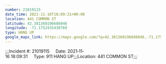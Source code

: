 ```yaml
---
number: 21019115
date_time: 2021-11-16T18:09:31+00:00
location: 441 COMMON ST
latitude: 42.381360196686046
longitude: -71.1752435430769
type: HANG UP
google_maps_link: https://maps.google.com/?q=42.381360196686046,-71.1752435430769
---
```


;;;Incident #: 21019115     Date: 2021‐11‐16 18:09:31     Type: 911 HANG UP;;;Location: 441 COMMON ST;;;
